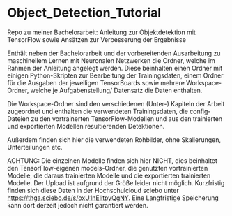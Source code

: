 # Object_Detection_Tutorial
Repo zu meiner Bachelorarbeit: Anleitung zur Objektdetektion mit TensorFlow sowie Ansätzen zur Verbesserung der Ergebnisse

Enthält neben der Bachelorarbeit und der vorbereitenden Ausarbeitung zu maschinellem Lernen mit Neuronalen Netzwerken die Ordner, welche im Rahmen der Anleitung angelegt werden. Diese beinhalten einen Ordner mit einigen Python-Skripten zur Bearbeitung der Trainingsdaten, einem Ordner für die Ausgaben der jeweiligen TensorBoards sowie mehrere Workspace-Ordner, welche je Aufgabenstellung/ Datensatz die Daten enthalten.

Die Workspace-Ordner sind den verschiedenen (Unter-) Kapiteln der Arbeit zugeordnet und enthalten die verwendeten Trainingsdaten, die config-Dateien zu den vortrainerten TensorFlow-Modellen und aus den trainierten und exportierten Modellen resultierenden Detektionen.

Außerdem finden sich hier die verwendeten Rohbilder, ohne Skalierungen, Unterteilungen etc.

ACHTUNG:
Die einzelnen Modelle finden sich hier NICHT, dies beinhaltet den TensorFlow-eigenen models-Ordner, die genutzten vortrainierten Modelle, die daraus trainierten Modelle und die exportierten trainierten Modelle. Der Upload ist aufgrund der Größe leider nicht möglich. Kurzfristig finden sich diese Daten in der Hochschulcloud sciebo unter https://thga.sciebo.de/s/oxU1nEIitpyQgNY. Eine Langfristige Speicherung kann dort derzeit jedoch nicht garantiert werden.
